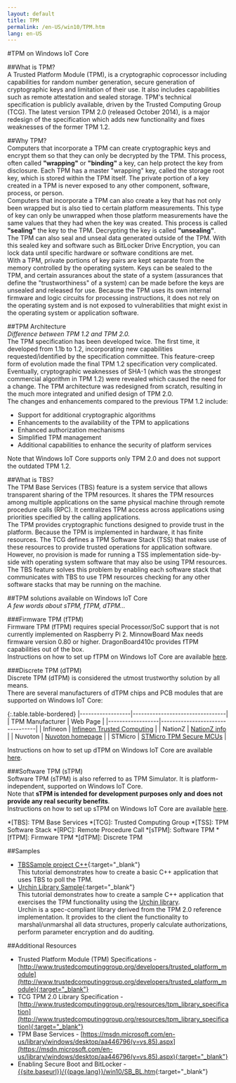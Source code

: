 ```yaml
---
layout: default
title: TPM
permalink: /en-US/win10/TPM.htm
lang: en-US
---
```


#TPM on Windows IoT Core

##What is TPM?  
A Trusted Platform Module (TPM), is a cryptographic coprocessor including capabilities for random number generation, secure generation of cryptographic keys and limitation of their use. It also includes capabilities such as remote attestation and sealed storage.
TPM's technical specification is publicly available, driven by the Trusted Computing Group (TCG). The latest version TPM 2.0 (released October 2014), is a major redesign of the specification which adds new functionality and fixes weaknesses of the former TPM 1.2.

##Why TPM?  
Computers that incorporate a TPM can create cryptographic keys and encrypt them so that they can only be decrypted by the TPM. This process, often called **"wrapping"** or **"binding"** a key, can help protect the key from disclosure. Each TPM has a master "wrapping" key, called the storage root key, which is stored within the TPM itself. The private portion of a key created in a TPM is never exposed to any other component, software, process, or person.  
Computers that incorporate a TPM can also create a key that has not only been wrapped but is also tied to certain platform measurements. This type of key can only be unwrapped when those platform measurements have the same values that they had when the key was created. This process is called **"sealing"** the key to the TPM. Decrypting the key is called **"unsealing"**. The TPM can also seal and unseal data generated outside of the TPM. With this sealed key and software such as BitLocker Drive Encryption, you can lock data until specific hardware or software conditions are met.  
With a TPM, private portions of key pairs are kept separate from the memory controlled by the operating system. Keys can be sealed to the TPM, and certain assurances about the state of a system (assurances that define the "trustworthiness" of a system) can be made before the keys are unsealed and released for use. Because the TPM uses its own internal firmware and logic circuits for processing instructions, it does not rely on the operating system and is not exposed to vulnerabilities that might exist in the operating system or application software.

##TPM Architecture  
_Difference between TPM 1.2 and TPM 2.0._  
The TPM specification has been developed twice. The first time, it developed from 1.1b to 1.2, incorporating  new capabilities requested/identified by the specification committee. This feature-creep form of evolution made the final TPM 1.2 specification very complicated. Eventually, cryptographic weaknesses of SHA-1 (which was the strongest commercial algorithm in TPM 1.2) were revealed which caused the need for a change. The TPM architecture was redesigned from scratch, resulting in the much more integrated and unified design of TPM 2.0.  
The changes and enhancements compared to the previous TPM 1.2 include:

* Support for additional cryptographic algorithms
* Enhancements to the availability of the TPM to applications
* Enhanced authorization mechanisms
* Simplified TPM management
* Additional capabilities to enhance the security of platform services

Note that Windows IoT Core supports only TPM 2.0 and does not support the outdated TPM 1.2.

##What is TBS?  
The TPM Base Services (TBS) feature is a system service that allows transparent sharing of the TPM resources. It shares the TPM resources among multiple applications on the same physical machine through remote procedure calls (RPC). It centralizes TPM access across applications using priorities specified by the calling applications.  
The TPM provides cryptographic functions designed to provide trust in the platform. Because the TPM is implemented in hardware, it has finite resources. The TCG defines a TPM Software Stack (TSS) that makes use of these resources to provide trusted operations for application software. However, no provision is made for running a TSS implementation side-by-side with operating system software that may also be using TPM resources. The TBS feature solves this problem by enabling each software stack that communicates with TBS to use TPM resources checking for any other software stacks that may be running on the machine.

##TPM solutions available on Windows IoT Core  
_A few words about sTPM, fTPM, dTPM..._

###Firmware TPM (fTPM)  
Firmware TPM (fTPM) requires special Processor/SoC support that is not currently implemented on Raspberry Pi 2. MinnowBoard Max needs firmware version 0.80 or higher. DragonBoard410c provides fTPM capabilities out of the box.  
Instructions on how to set up fTPM on Windows IoT Core are available [here][1].

###Discrete TPM (dTPM)  
Discrete TPM (dTPM) is considered the utmost trustworthy solution by all means.  
There are several manufacturers of dTPM chips and PCB modules that are supported on Windows IoT Core:

{:.table.table-bordered}
|------------------|---------------------------------|
| TPM Manufacturer | Web Page                        |
|------------------|---------------------------------|
| Infineon         | [Infineon Trusted Computing][4] |
| NationZ          | [NationZ info][5]               |
| Nuvoton          | [Nuvoton homepage][6]           |
| STMicro          | [STMicro TPM Secure MCUs][7]    |

Instructions on how to set up dTPM on Windows IoT Core are available [here][2].

###Software TPM (sTPM)  
Software TPM (sTPM) is also referred to as TPM Simulator. It is platform-independent, supported on Windows IoT Core.  
Note that **sTPM is intended for development purposes only and does not provide any real security benefits**.  
Instructions on how to set up sTPM on Windows IoT Core are available [here][3].

[1]: {{site.baseurl}}/{{page.lang}}/win10/SetupTPM.htm#fTPM "Firmware TPM"
[2]: {{site.baseurl}}/{{page.lang}}/win10/SetupTPM.htm#dTPM "Discrete TPM"
[3]: {{site.baseurl}}/{{page.lang}}/win10/SetupTPM.htm#sTPM "TPM Simulator"
[4]: http://www.infineon.com/cms/en/product/security-ic/trusted-computing/channel.html?channel=db3a30433efacd9a013f10d2a7264daa "Infineon"
[5]: http://www.trustedcomputinggroup.org/members/nationz_technologies_inc "NationZ"
[6]: https://www.nuvoton.com/hq/products/cloud-computing/security/trusted-platform-module-tpm "Nuvoton"
[7]: http://www.st.com/web/en/catalog/mmc/FM143/CL1814/SC1522 "STMicro"

*[TBS]: TPM Base Services
*[TCG]: Trusted Computing Group
*[TSS]: TPM Software Stack
*[RPC]: Remote Procedure Call
*[sTPM]: Software TPM
*[fTPM]: Firmware TPM
*[dTPM]: Discrete TPM
 
##Samples  
* [TBSSample project C++]({{site.baseurl}}/{{page.lang}}/win10/samples/TBSSample.htm){:target="_blank"}  
  This tutorial demonstrates how to create a basic C++ application that uses TBS to poll the TPM.  
* [Urchin Library Sample]({{site.baseurl}}/{{page.lang}}/win10/samples/UrchinLibrary.htm){:target="_blank"}  
  This tutorial demonstrates how to create a sample C++ application that exercises the TPM functionality using the [Urchin library][8].  
  Urchin is a spec-compliant library derived from the TPM 2.0 reference implementation. It provides to the client the functionality to marshal/unmarshal all data structures, properly calculate authorizations, perform parameter encryption and do auditing.
  
[8]: https://github.com/ms-iot/security "Urchin library"

##Additional Resources  
* Trusted Platform Module (TPM) Specifications - [http://www.trustedcomputinggroup.org/developers/trusted_platform_module](http://www.trustedcomputinggroup.org/developers/trusted_platform_module){:target="_blank"}
* TCG TPM 2.0 Library Specification - [http://www.trustedcomputinggroup.org/resources/tpm_library_specification](http://www.trustedcomputinggroup.org/resources/tpm_library_specification){:target="_blank"}
* TPM Base Services - [https://msdn.microsoft.com/en-us/library/windows/desktop/aa446796(v=vs.85).aspx](https://msdn.microsoft.com/en-us/library/windows/desktop/aa446796(v=vs.85).aspx){:target="_blank"}
* Enabling Secure Boot and BitLocker - [{{site.baseurl}}/{{page.lang}}/win10/SB_BL.htm]({{site.baseurl}}/{{page.lang}}/win10/SB_BL.htm){:target="_blank"}

